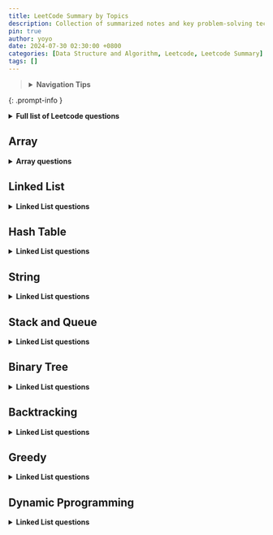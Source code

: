 ```yaml
---
title: LeetCode Summary by Topics
description: Collection of summarized notes and key problem-solving techniques for various LeetCode topics. 
pin: true
author: yoyo
date: 2024-07-30 02:30:00 +0800
categories: [Data Structure and Algorithm, Leetcode, Leetcode Summary]
tags: []
---
```


> <details>
>  <summary><strong>Navigation Tips</strong></summary>
>  <ul>
>    <li>Use the <strong>search feature</strong> in your browser (Ctrl + F or Command + F) to quickly find specific days or topics.> > </li>
>    <li>Bookmark this page for easy access in the future.</li>
>  </ul>
> </details>
{: .prompt-info }

<details>
  <summary><strong>Full list of Leetcode questions</strong></summary>

<table>
  <thead>
    <tr>
      <th>Topic</th>
      <th>Link to the problem sets</th>
    </tr>
  </thead>
  <tbody>
    {% assign topics = "Array,Linked List,Hash Table,String,Stack and Queue,Binary Tree,Backtracking,Greedy, Dynamic Programming" | split: ',' %}
    
    {% for topic in topics %}
    <tr>
      <td><strong><a href="#{{ topic | downcase | replace: ' ', '-' }}">{{ topic }}</a></strong></td>
      <td>
        {% for post in site.posts %}
          {% if topic == post.categories[-1] %}
            <a href="{{ post.url }}">{{ post.title }}</a> <br>
          {% endif %}
        {% endfor %}
      </td>
    </tr>
    {% endfor %}
  </tbody>
</table>
</details>


## Array

<details>
  <summary><strong>Array questions</strong></summary>
{% include category-post-scroll.html category="Array" scroll=true %}
</details>

## Linked List

<details>
  <summary><strong>Linked List questions</strong></summary>
{% include category-post-scroll.html category="Linked List" scroll=true %}
</details>

## Hash Table

<details>
  <summary><strong>Linked List questions</strong></summary>
{% include category-post-scroll.html category="Hash Table" scroll=true %}
</details>

## String

<details>
  <summary><strong>Linked List questions</strong></summary>
{% include category-post-scroll.html category="String" scroll=true %}
</details>

## Stack and Queue

<details>
  <summary><strong>Linked List questions</strong></summary>
{% include category-post-scroll.html category="Stack and Queue" scroll=true %}
</details>

## Binary Tree

<details>
  <summary><strong>Linked List questions</strong></summary>
{% include category-post-scroll.html category="Binary Tree" scroll=true %}
</details>

## Backtracking

<details>
  <summary><strong>Linked List questions</strong></summary>
{% include category-post-scroll.html category="Backtracking" scroll=true %}
</details>

## Greedy

<details>
  <summary><strong>Linked List questions</strong></summary>
{% include category-post-scroll.html category="Greedy" scroll=true %}
</details>

## Dynamic Pprogramming

<details>
  <summary><strong>Linked List questions</strong></summary>
{% include category-post-scroll.html category="Dynamic Pprogramming" scroll=true %}
</details>
